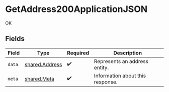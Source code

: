 # GetAddress200ApplicationJSON

OK


## Fields

| Field                                            | Type                                             | Required                                         | Description                                      |
| ------------------------------------------------ | ------------------------------------------------ | ------------------------------------------------ | ------------------------------------------------ |
| `data`                                           | [shared.Address](../../models/shared/address.md) | :heavy_check_mark:                               | Represents an address entity.                    |
| `meta`                                           | [shared.Meta](../../models/shared/meta.md)       | :heavy_check_mark:                               | Information about this response.                 |